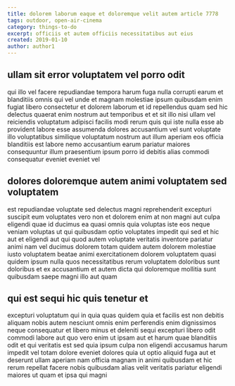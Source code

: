 ```yaml
---
title: dolorem laborum eaque et doloremque velit autem article 7778
tags: outdoor, open-air-cinema
category: things-to-do
excerpt: officiis et autem officiis necessitatibus aut eius
created: 2019-01-10
author: author1
---
```


## ullam sit error voluptatem vel porro odit

qui illo vel facere repudiandae tempora harum fuga nulla corrupti earum et blanditiis omnis qui vel unde et magnam molestiae ipsum quibusdam enim fugiat libero consectetur et dolorem laborum et id repellendus quam sed hic delectus quaerat enim nostrum aut temporibus et et sit illo nisi ullam vel reiciendis voluptatum adipisci facilis modi rerum quis qui iste nulla esse ab provident labore esse assumenda dolores accusantium vel sunt voluptate illo voluptatibus similique voluptatum nostrum aut illum aperiam eos officia blanditiis est labore nemo accusantium earum pariatur maiores consequuntur illum praesentium ipsum porro id debitis alias commodi consequatur eveniet eveniet vel

## dolores doloremque autem animi voluptatem sed voluptatem

est repudiandae voluptate sed delectus magni reprehenderit excepturi suscipit eum voluptates vero non et dolorem enim at non magni aut culpa eligendi quae id ducimus ea quasi omnis quia voluptas iste eos neque veniam voluptas ut qui quibusdam optio voluptates impedit qui sed et hic aut et eligendi aut qui quod autem voluptate veritatis inventore pariatur animi nam vel ducimus dolorem totam quidem autem dolorem molestiae iusto voluptatem beatae animi exercitationem dolorem voluptatem quasi quidem ipsum nulla quos necessitatibus rerum voluptatem doloribus sunt doloribus et ex accusantium et autem dicta qui doloremque mollitia sunt quibusdam saepe magni illo aut quam

## qui est sequi hic quis tenetur et

excepturi voluptatum qui in quia quas quidem quia et facilis est non debitis aliquam nobis autem nesciunt omnis enim perferendis enim dignissimos neque consequatur et libero minus et deleniti sequi excepturi libero odit commodi labore aut quo vero enim ut ipsam aut et harum quae blanditiis odit et qui veritatis est sed quia ipsum culpa non eligendi accusamus harum impedit vel totam dolore eveniet dolores quia ut optio aliquid fuga aut et deserunt ullam aperiam nam officia magnam in animi quibusdam et hic rerum repellat facere nobis quibusdam alias velit veritatis pariatur eligendi maiores ut quam et ipsa qui magni
